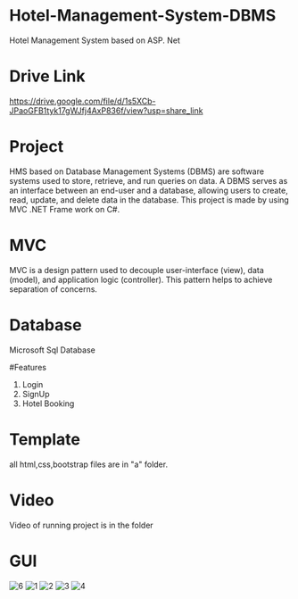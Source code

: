 # Hotel-Management-System-DBMS
Hotel Management System based on ASP. Net

# Drive Link
https://drive.google.com/file/d/1s5XCb-JPaoGFB1tyk17gWJfj4AxP836f/view?usp=share_link

# Project

HMS based on Database Management Systems (DBMS) are software systems used to store, retrieve, and run queries on data. A DBMS serves as an interface between an end-user and a database, allowing users to create, read, update, and delete data in the database. This project is made by using MVC .NET Frame work on C#.

# MVC
MVC is a design pattern used to decouple user-interface (view), data (model), and application logic (controller). This pattern helps to achieve separation of concerns.

# Database
Microsoft Sql Database

#Features
1. Login
2. SignUp
3. Hotel Booking

# Template
all html,css,bootstrap files are in "a" folder.

# Video
Video of running project is in the folder

# GUI
![6](https://user-images.githubusercontent.com/73800301/226434841-1db9ebd6-cab1-4b5e-8d26-7b362331bf3a.PNG)
![1](https://user-images.githubusercontent.com/73800301/226434847-b45b778f-f468-4208-b94d-9328b10cad10.PNG)
![2](https://user-images.githubusercontent.com/73800301/226434851-ed07f512-2e40-4c08-a8aa-f96fcdbd8e0e.PNG)
![3](https://user-images.githubusercontent.com/73800301/226434855-0c572c97-ebde-4778-8f2b-54c640e8bfdb.PNG)
![4](https://user-images.githubusercontent.com/73800301/226434861-8b688412-3d80-4f00-a2fa-7856bf263f77.PNG)



